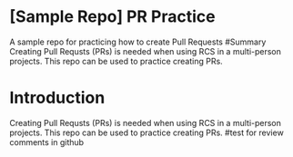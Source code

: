 # [Sample Repo] PR Practice
A sample repo for practicing how to create Pull Requests
#Summary
Creating Pull Requsts (PRs) is needed when using RCS in a multi-person projects. This repo can be used to practice creating PRs.
# Introduction
Creating Pull Requsts (PRs) is needed when using RCS in a multi-person projects. This repo can be used to practice creating PRs.
#test for review comments in github
